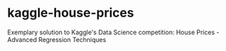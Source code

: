 # kaggle-house-prices
Exemplary solution to Kaggle's Data Science competition: House Prices - Advanced Regression Techniques
